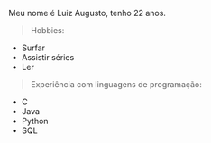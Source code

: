 Meu nome é Luiz Augusto, tenho 22 anos.

> Hobbies:
- Surfar
- Assistir séries
- Ler

> Experiência com linguagens de programação:
- C
- Java
- Python
- SQL

